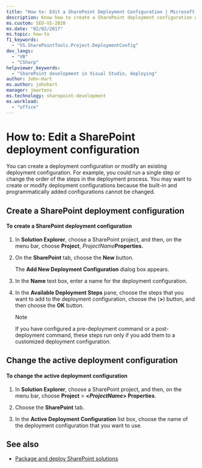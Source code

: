 ```yaml
---
title: "How to: Edit a SharePoint Deployment Configuration | Microsoft Docs"
description: Know how to create a SharePoint deployment configuration or modify an existing deployment configuration.
ms.custom: SEO-VS-2020
ms.date: "02/02/2017"
ms.topic: how-to
f1_keywords:
  - "VS.SharePointTools.Project.DeploymentConfig"
dev_langs:
  - "VB"
  - "CSharp"
helpviewer_keywords:
  - "SharePoint development in Visual Studio, deploying"
author: John-Hart
ms.author: johnhart
manager: jmartens
ms.technology: sharepoint-development
ms.workload:
  - "office"
---
```

# How to: Edit a SharePoint deployment configuration
  You can create a deployment configuration or modify an existing deployment configuration. For example, you could run a single step or change the order of the steps in the deployment process. You may want to create or modify deployment configurations because the built-in and programmatically added configurations cannot be changed.

## Create a SharePoint deployment configuration

#### To create a SharePoint deployment configuration

1. In **Solution Explorer**, choose a SharePoint project, and then, on the menu bar, choose **Project**, _ProjectName_**Properties**.

2. On the **SharePoint** tab, choose the **New** button.

     The **Add New Deployment Configuration** dialog box appears.

3. In the **Name** text box, enter a name for the deployment configuration.

4. In the **Available Deployment Steps** pane, choose the steps that you want to add to the deployment configuration, choose the (**>**) button, and then choose the **OK** button.

    > [!NOTE]
    > If you have configured a pre-deployment command or a post-deployment command, these steps run only if you add them to a customized deployment configuration.

## Change the active deployment configuration

#### To change the active deployment configuration

1. In **Solution Explorer**, choose a SharePoint project, and then, on the menu bar, choose **Project** > **\<*ProjectName*> Properties**.

2. Choose the **SharePoint** tab.

3. In the **Active Deployment Configuration** list box, choose the name of the deployment configuration that you want to use.

## See also
- [Package and deploy SharePoint solutions](../sharepoint/packaging-and-deploying-sharepoint-solutions.md)
